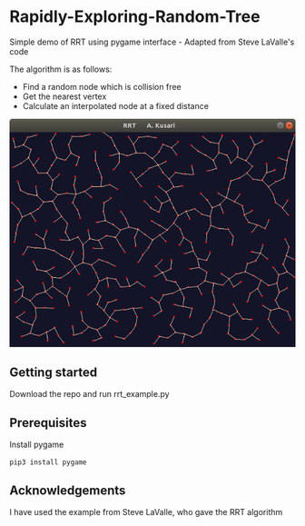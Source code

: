 # Rapidly-Exploring-Random-Tree
Simple demo of RRT using pygame interface - Adapted from Steve LaValle's code

The algorithm is as follows:
* Find a random node which is collision free
* Get the nearest vertex
* Calculate an interpolated node at a fixed distance


![](images/RRT.png)

## Getting started 
Download the repo and run rrt_example.py

## Prerequisites
Install pygame 
```
pip3 install pygame
```
## Acknowledgements
I have used the example from Steve LaValle, who gave the RRT algorithm
